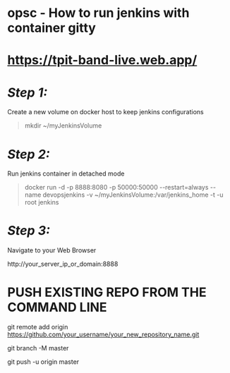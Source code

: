 # opsc - How to run jenkins with container gitty
# https://tpit-band-live.web.app/

# *Step 1:*

Create a new volume on docker host to keep jenkins configurations

> mkdir ~/myJenkinsVolume

# *Step 2:*

Run jenkins container in detached mode

> docker run -d -p 8888:8080 -p 50000:50000 --restart=always --name devopsjenkins  -v ~/myJenkinsVolume:/var/jenkins_home -t -u root jenkins

# *Step 3:*

Navigate to your Web Browser 

http://your_server_ip_or_domain:8888


# PUSH EXISTING REPO FROM THE COMMAND LINE

git remote add origin https://github.com/your_username/your_new_repository_name.git

git branch -M master

git push -u origin master
